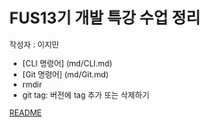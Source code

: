 # FUS13기 개발 특강 수업 정리
작성자 : 이지민

* [CLI 명령어] (md/CLI.md)
* [Git 명령어] (md/Git.md)
* rmdir 
* git tag: 버전에 tag 추가 또는 삭제하기

[README](../README.md)